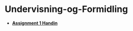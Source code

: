 # Undervisning-og-Formidling

* **[Assignment 1 Handin](https://github.com/Hold-Krykke-BA/Undervisning-og-Formidling/tree/main/Week1_Stenography)**
